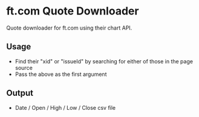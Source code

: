 # ft.com Quote Downloader

Quote downloader for ft.com using their chart API. 

## Usage
- Find their "xid" or "issueId" by searching for either of those in the page source
- Pass the above as the first argument

## Output
- Date / Open / High / Low / Close csv file
